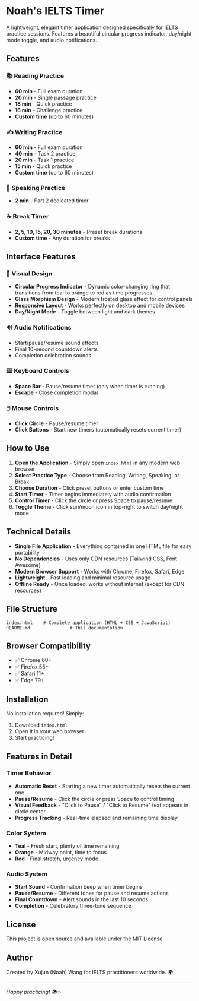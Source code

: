 # Noah's IELTS Timer

A lightweight, elegant timer application designed specifically for IELTS practice sessions. Features a beautiful circular progress indicator, day/night mode toggle, and audio notifications.

## Features

### 📚 Reading Practice
- **60 min** - Full exam duration
- **20 min** - Single passage practice
- **18 min** - Quick practice
- **16 min** - Challenge practice
- **Custom time** (up to 60 minutes)

### ✍️ Writing Practice
- **60 min** - Full exam duration
- **40 min** - Task 2 practice
- **20 min** - Task 1 practice
- **15 min** - Quick practice
- **Custom time** (up to 60 minutes)

### 🎤 Speaking Practice
- **2 min** - Part 2 dedicated timer

### ☕ Break Timer
- **2, 5, 10, 15, 20, 30 minutes** - Preset break durations
- **Custom time** - Any duration for breaks

## Interface Features

### 🎨 Visual Design
- **Circular Progress Indicator** - Dynamic color-changing ring that transitions from teal to orange to red as time progresses
- **Glass Morphism Design** - Modern frosted glass effect for control panels
- **Responsive Layout** - Works perfectly on desktop and mobile devices
- **Day/Night Mode** - Toggle between light and dark themes

### 🔊 Audio Notifications
- Start/pause/resume sound effects
- Final 10-second countdown alerts
- Completion celebration sounds

### ⌨️ Keyboard Controls
- **Space Bar** - Pause/resume timer (only when timer is running)
- **Escape** - Close completion modal

### 🖱️ Mouse Controls
- **Click Circle** - Pause/resume timer
- **Click Buttons** - Start new timers (automatically resets current timer)

## How to Use

1. **Open the Application** - Simply open `index.html` in any modern web browser
2. **Select Practice Type** - Choose from Reading, Writing, Speaking, or Break
3. **Choose Duration** - Click preset buttons or enter custom time
4. **Start Timer** - Timer begins immediately with audio confirmation
5. **Control Timer** - Click the circle or press Space to pause/resume
6. **Toggle Theme** - Click sun/moon icon in top-right to switch day/night mode

## Technical Details

- **Single File Application** - Everything contained in one HTML file for easy portability
- **No Dependencies** - Uses only CDN resources (Tailwind CSS, Font Awesome)
- **Modern Browser Support** - Works with Chrome, Firefox, Safari, Edge
- **Lightweight** - Fast loading and minimal resource usage
- **Offline Ready** - Once loaded, works without internet (except for CDN resources)

## File Structure

```
index.html    # Complete application (HTML + CSS + JavaScript)
README.md               # This documentation
```

## Browser Compatibility

- ✅ Chrome 60+
- ✅ Firefox 55+
- ✅ Safari 11+
- ✅ Edge 79+

## Installation

No installation required! Simply:

1. Download `index.html`
2. Open it in your web browser
3. Start practicing!

## Features in Detail

### Timer Behavior
- **Automatic Reset** - Starting a new timer automatically resets the current one
- **Pause/Resume** - Click the circle or press Space to control timing
- **Visual Feedback** - "Click to Pause" / "Click to Resume" text appears in circle center
- **Progress Tracking** - Real-time elapsed and remaining time display

### Color System
- **Teal** - Fresh start, plenty of time remaining
- **Orange** - Midway point, time to focus
- **Red** - Final stretch, urgency mode

### Audio System
- **Start Sound** - Confirmation beep when timer begins
- **Pause/Resume** - Different tones for pause and resume actions
- **Final Countdown** - Alert sounds in the last 10 seconds
- **Completion** - Celebratory three-tone sequence

## License

This project is open source and available under the MIT License.

## Author

Created by Xujun (Noah) Wang for IELTS practitioners worldwide. 🌍

---

*Happy practicing! 📚✨* 